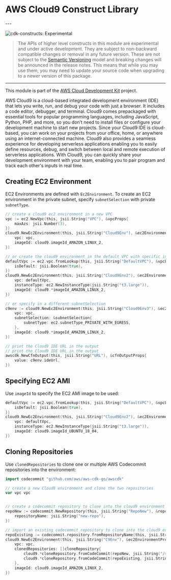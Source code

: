# AWS Cloud9 Construct Library

<!--BEGIN STABILITY BANNER-->---


![cdk-constructs: Experimental](https://img.shields.io/badge/cdk--constructs-experimental-important.svg?style=for-the-badge)

> The APIs of higher level constructs in this module are experimental and under active development.
> They are subject to non-backward compatible changes or removal in any future version. These are
> not subject to the [Semantic Versioning](https://semver.org/) model and breaking changes will be
> announced in the release notes. This means that while you may use them, you may need to update
> your source code when upgrading to a newer version of this package.

---
<!--END STABILITY BANNER-->

This module is part of the [AWS Cloud Development Kit](https://github.com/aws/aws-cdk) project.

AWS Cloud9 is a cloud-based integrated development environment (IDE) that lets you write, run, and debug your code with just a
browser. It includes a code editor, debugger, and terminal. Cloud9 comes prepackaged with essential tools for popular
programming languages, including JavaScript, Python, PHP, and more, so you don’t need to install files or configure your
development machine to start new projects. Since your Cloud9 IDE is cloud-based, you can work on your projects from your
office, home, or anywhere using an internet-connected machine. Cloud9 also provides a seamless experience for developing
serverless applications enabling you to easily define resources, debug, and switch between local and remote execution of
serverless applications. With Cloud9, you can quickly share your development environment with your team, enabling you to pair
program and track each other's inputs in real time.

## Creating EC2 Environment

EC2 Environments are defined with `Ec2Environment`. To create an EC2 environment in the private subnet, specify
`subnetSelection` with private `subnetType`.

```go
// create a cloud9 ec2 environment in a new VPC
vpc := ec2.NewVpc(this, jsii.String("VPC"), &vpcProps{
	maxAzs: jsii.Number(3),
})
cloud9.NewEc2Environment(this, jsii.String("Cloud9Env"), &ec2EnvironmentProps{
	vpc: vpc,
	imageId: cloud9.imageId_AMAZON_LINUX_2,
})

// or create the cloud9 environment in the default VPC with specific instanceType
defaultVpc := ec2.vpc.fromLookup(this, jsii.String("DefaultVPC"), &vpcLookupOptions{
	isDefault: jsii.Boolean(true),
})
cloud9.NewEc2Environment(this, jsii.String("Cloud9Env2"), &ec2EnvironmentProps{
	vpc: defaultVpc,
	instanceType: ec2.NewInstanceType(jsii.String("t3.large")),
	imageId: cloud9.*imageId_AMAZON_LINUX_2,
})

// or specify in a different subnetSelection
c9env := cloud9.NewEc2Environment(this, jsii.String("Cloud9Env3"), &ec2EnvironmentProps{
	vpc: vpc,
	subnetSelection: &subnetSelection{
		subnetType: ec2.subnetType_PRIVATE_WITH_EGRESS,
	},
	imageId: cloud9.*imageId_AMAZON_LINUX_2,
})

// print the Cloud9 IDE URL in the output
// print the Cloud9 IDE URL in the output
awscdk.NewCfnOutput(this, jsii.String("URL"), &cfnOutputProps{
	value: c9env.ideUrl,
})
```

## Specifying EC2 AMI

Use `imageId` to specify the EC2 AMI image to be used:

```go
defaultVpc := ec2.vpc.fromLookup(this, jsii.String("DefaultVPC"), &vpcLookupOptions{
	isDefault: jsii.Boolean(true),
})
cloud9.NewEc2Environment(this, jsii.String("Cloud9Env2"), &ec2EnvironmentProps{
	vpc: defaultVpc,
	instanceType: ec2.NewInstanceType(jsii.String("t3.large")),
	imageId: cloud9.imageId_UBUNTU_18_04,
})
```

## Cloning Repositories

Use `clonedRepositories` to clone one or multiple AWS Codecommit repositories into the environment:

```go
import codecommit "github.com/aws/aws-cdk-go/awscdk"

// create a new Cloud9 environment and clone the two repositories
var vpc vpc


// create a codecommit repository to clone into the cloud9 environment
repoNew := codecommit.NewRepository(this, jsii.String("RepoNew"), &repositoryProps{
	repositoryName: jsii.String("new-repo"),
})

// import an existing codecommit repository to clone into the cloud9 environment
repoExisting := codecommit.repository.fromRepositoryName(this, jsii.String("RepoExisting"), jsii.String("existing-repo"))
cloud9.NewEc2Environment(this, jsii.String("C9Env"), &ec2EnvironmentProps{
	vpc: vpc,
	clonedRepositories: []cloneRepository{
		cloud9.*cloneRepository.fromCodeCommit(repoNew, jsii.String("/src/new-repo")),
		cloud9.*cloneRepository.fromCodeCommit(repoExisting, jsii.String("/src/existing-repo")),
	},
	imageId: cloud9.imageId_AMAZON_LINUX_2,
})
```
